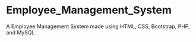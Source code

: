 # Employee_Management_System
A Employee Management System made using HTML, CSS, Bootstrap, PHP, and MySQL
